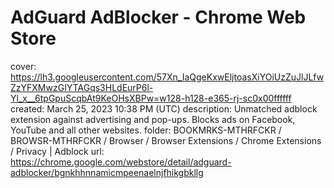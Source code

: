 # AdGuard AdBlocker - Chrome Web Store

cover: https://lh3.googleusercontent.com/57Xn_IaQgeKxwEljtoasXiYOiUzZuJlJLfwZzYFXMwzGIYTAGqs3HLdEurP6l-Yl_x__6tpGpuScqbAt9KeOHsXBPw=w128-h128-e365-rj-sc0x00ffffff
created: March 25, 2023 10:38 PM (UTC)
description: Unmatched adblock extension against advertising and pop-ups. Blocks ads on Facebook, YouTube and all other websites.
folder: BOOKMRKS-MTHRFCKR / BROWSR-MTHRFCKR / Browser / Browser Extensions / Chrome Extensions / Privacy | Adblock
url: https://chrome.google.com/webstore/detail/adguard-adblocker/bgnkhhnnamicmpeenaelnjfhikgbkllg